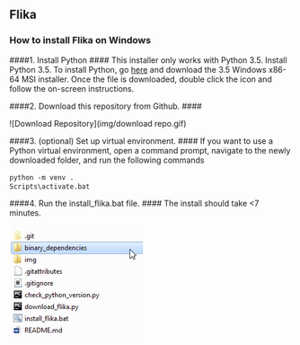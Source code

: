 ## Flika ##
### How to install Flika on Windows ###

####1. Install Python ####
This installer only works with Python 3.5. Install Python 3.5. To install Python, go [here](https://www.python.org/downloads/windows/) and download the 3.5 Windows x86-64 MSI installer.  Once the file is downloaded, double click the icon and follow the on-screen instructions.

####2. Download this repository from Github.  ####

![Download Repository](img/download repo.gif)

####3. (optional) Set up virtual environment.  ####
If you want to use a Python virtual environment, open a command prompt, navigate to the newly downloaded folder, and run the following commands

```
python -m venv .
Scripts\activate.bat
```

####4. Run the install_flika.bat file.  ####
The install should take <7 minutes.

![Download Repository](img/install_flika.gif)
